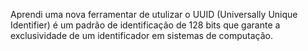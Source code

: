 Aprendi uma nova ferramentar de utulizar o UUID (Universally Unique Identifier) é um padrão de identificação de 128 bits que garante a exclusividade de um identificador em sistemas de computação.
